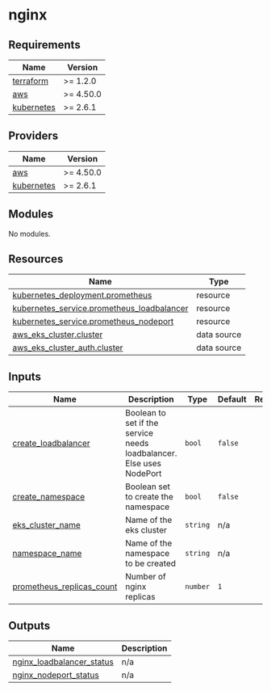 # nginx

<!-- BEGINNING OF PRE-COMMIT-TERRAFORM DOCS HOOK -->
## Requirements

| Name | Version |
|------|---------|
| <a name="requirement_terraform"></a> [terraform](#requirement\_terraform) | >= 1.2.0 |
| <a name="requirement_aws"></a> [aws](#requirement\_aws) | >= 4.50.0 |
| <a name="requirement_kubernetes"></a> [kubernetes](#requirement\_kubernetes) | >= 2.6.1 |

## Providers

| Name | Version |
|------|---------|
| <a name="provider_aws"></a> [aws](#provider\_aws) | >= 4.50.0 |
| <a name="provider_kubernetes"></a> [kubernetes](#provider\_kubernetes) | >= 2.6.1 |

## Modules

No modules.

## Resources

| Name | Type |
|------|------|
| [kubernetes_deployment.prometheus](https://registry.terraform.io/providers/hashicorp/kubernetes/latest/docs/resources/deployment) | resource |
| [kubernetes_service.prometheus_loadbalancer](https://registry.terraform.io/providers/hashicorp/kubernetes/latest/docs/resources/service) | resource |
| [kubernetes_service.prometheus_nodeport](https://registry.terraform.io/providers/hashicorp/kubernetes/latest/docs/resources/service) | resource |
| [aws_eks_cluster.cluster](https://registry.terraform.io/providers/hashicorp/aws/latest/docs/data-sources/eks_cluster) | data source |
| [aws_eks_cluster_auth.cluster](https://registry.terraform.io/providers/hashicorp/aws/latest/docs/data-sources/eks_cluster_auth) | data source |

## Inputs

| Name | Description | Type | Default | Required |
|------|-------------|------|---------|:--------:|
| <a name="input_create_loadbalancer"></a> [create\_loadbalancer](#input\_create\_loadbalancer) | Boolean to set if the service needs loadbalancer. Else uses NodePort | `bool` | `false` | no |
| <a name="input_create_namespace"></a> [create\_namespace](#input\_create\_namespace) | Boolean set to create the namespace | `bool` | `false` | no |
| <a name="input_eks_cluster_name"></a> [eks\_cluster\_name](#input\_eks\_cluster\_name) | Name of the eks cluster | `string` | n/a | yes |
| <a name="input_namespace_name"></a> [namespace\_name](#input\_namespace\_name) | Name of the namespace to be created | `string` | n/a | yes |
| <a name="input_prometheus_replicas_count"></a> [prometheus\_replicas\_count](#input\_prometheus\_replicas\_count) | Number of nginx replicas | `number` | `1` | no |

## Outputs

| Name | Description |
|------|-------------|
| <a name="output_nginx_loadbalancer_status"></a> [nginx\_loadbalancer\_status](#output\_nginx\_loadbalancer\_status) | n/a |
| <a name="output_nginx_nodeport_status"></a> [nginx\_nodeport\_status](#output\_nginx\_nodeport\_status) | n/a |
<!-- END OF PRE-COMMIT-TERRAFORM DOCS HOOK -->
